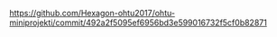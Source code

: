 https://github.com/Hexagon-ohtu2017/ohtu-miniprojekti/commit/492a2f5095ef6956bd3e599016732f5cf0b82871
